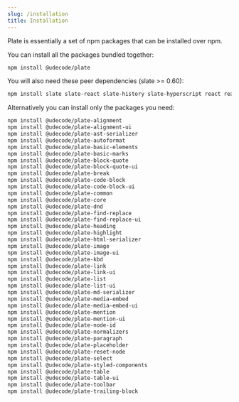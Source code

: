 ```yaml
---
slug: /installation
title: Installation
---
```


Plate is essentially a set of npm packages that can be installed
over npm.

You can install all the packages bundled together:

```bash npm2yarn
npm install @udecode/plate
```

You will also need these peer dependencies (slate >= 0.60):

```bash npm2yarn
npm install slate slate-react slate-history slate-hyperscript react react-dom
```

Alternatively you can install only the packages you need:

```bash npm2yarn
npm install @udecode/plate-alignment
npm install @udecode/plate-alignment-ui
npm install @udecode/plate-ast-serializer
npm install @udecode/plate-autoformat
npm install @udecode/plate-basic-elements
npm install @udecode/plate-basic-marks
npm install @udecode/plate-block-quote
npm install @udecode/plate-block-quote-ui
npm install @udecode/plate-break
npm install @udecode/plate-code-block
npm install @udecode/plate-code-block-ui
npm install @udecode/plate-common
npm install @udecode/plate-core
npm install @udecode/plate-dnd
npm install @udecode/plate-find-replace
npm install @udecode/plate-find-replace-ui
npm install @udecode/plate-heading
npm install @udecode/plate-highlight
npm install @udecode/plate-html-serializer
npm install @udecode/plate-image
npm install @udecode/plate-image-ui
npm install @udecode/plate-kbd
npm install @udecode/plate-link
npm install @udecode/plate-link-ui
npm install @udecode/plate-list
npm install @udecode/plate-list-ui
npm install @udecode/plate-md-serializer
npm install @udecode/plate-media-embed
npm install @udecode/plate-media-embed-ui
npm install @udecode/plate-mention
npm install @udecode/plate-mention-ui
npm install @udecode/plate-node-id
npm install @udecode/plate-normalizers
npm install @udecode/plate-paragraph
npm install @udecode/plate-placeholder
npm install @udecode/plate-reset-node
npm install @udecode/plate-select
npm install @udecode/plate-styled-components
npm install @udecode/plate-table
npm install @udecode/plate-table-ui
npm install @udecode/plate-toolbar
npm install @udecode/plate-trailing-block
```


